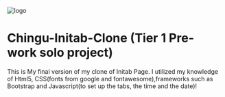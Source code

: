 ![logo](http://initab.com/assets/images/initab-promo-920x680.png)

# Chingu-Initab-Clone (Tier 1 Pre-work solo project)
This is My final version of my clone of Initab Page. I utilized my knowledge of Html5, CSS(fonts from google and fontawesome),frameworks such as Bootstrap and Javascript(to set up the tabs, the time and the date)!   



